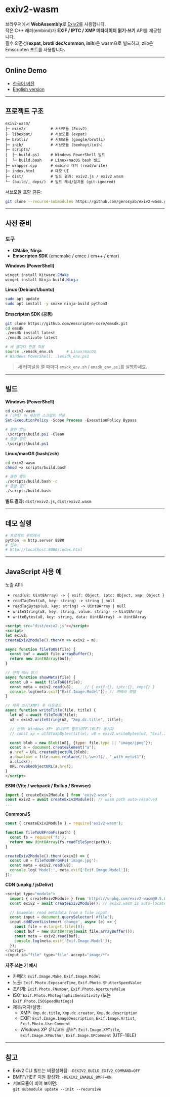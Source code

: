 # exiv2-wasm

브라우저에서 **WebAssembly**로 [Exiv2](https://exiv2.org/)를 사용합니다.  
작은 C++ 래퍼(embind)가 **EXIF / IPTC / XMP 메타데이터 읽기·쓰기** API를 제공합니다.  
필수 의존성(**expat, brotli dec/common, inih**)은 wasm으로 빌드하고, zlib은 Emscripten 포트를 사용합니다.

---

## Online Demo
- [한국어 버전](https://daissue.app/exif-editor)
- [English version](https://daissue.app/en/exif-editor)

---

## 프로젝트 구조

```
exiv2-wasm/
├─ exiv2/           # 서브모듈 (Exiv2)
├─ libexpat/        # 서브모듈 (expat)
├─ brotli/          # 서브모듈 (google/brotli)
├─ inih/            # 서브모듈 (benhoyt/inih)
├─ scripts/
│  ├─ build.ps1     # Windows PowerShell 빌드
│  └─ build.bash    # Linux/macOS bash 빌드
├─ wrapper.cpp      # embind 래퍼 (read/write)
├─ index.html       # 데모 UI
├─ dist/            # 빌드 결과: exiv2.js / exiv2.wasm
└─ (build/, deps/)  # 빌드 캐시/설치물 (git-ignored)
```

서브모듈 포함 클론:
```bash
git clone --recurse-submodules https://github.com/gerosyab/exiv2-wasm.git
```

---

## 사전 준비

### 도구
- **CMake**, **Ninja**
- **Emscripten SDK** (emcmake / emcc / em++ / emar)

**Windows (PowerShell)**
```powershell
winget install Kitware.CMake
winget install Ninja-build.Ninja
```

**Linux (Debian/Ubuntu)**
```bash
sudo apt update
sudo apt install -y cmake ninja-build python3
```

**Emscripten SDK (공통)**
```bash
git clone https://github.com/emscripten-core/emsdk.git
cd emsdk
./emsdk install latest
./emsdk activate latest

# 새 셸마다 환경 적용
source ./emsdk_env.sh      # Linux/macOS
# Windows PowerShell: .\emsdk_env.ps1
```
> 새 터미널을 열 때마다 `emsdk_env.sh` / `emsdk_env.ps1`를 실행하세요.

---

## 빌드

**Windows (PowerShell)**
```powershell
cd exiv2-wasm
# (선택) 이 세션만 스크립트 허용
Set-ExecutionPolicy -Scope Process -ExecutionPolicy Bypass

# 클린 빌드
.\scripts\build.ps1 -Clean
# 증분 빌드
.\scripts\build.ps1
```

**Linux/macOS (bash/zsh)**
```bash
cd exiv2-wasm
chmod +x scripts/build.bash

# 클린 빌드
./scripts/build.bash -c
# 증분 빌드
./scripts/build.bash
```

**빌드 결과:** `dist/exiv2.js`, `dist/exiv2.wasm`

---

## 데모 실행

```bash
# 프로젝트 루트에서
python -m http.server 8080
# 접속:
# http://localhost:8080/index.html
```

---

## JavaScript 사용 예

노출 API:

- `read(u8: Uint8Array) -> { exif: Object, iptc: Object, xmp: Object }`
- `readTagText(u8, key: string) -> string | null`
- `readTagBytes(u8, key: string) -> Uint8Array | null`
- `writeString(u8, key: string, value: string) -> Uint8Array`
- `writeBytes(u8, key: string, data: Uint8Array) -> Uint8Array`

```html
<script src="dist/exiv2.js"></script>
<script>
let exiv2;
createExiv2Module().then(m => exiv2 = m);

async function fileToU8(file) {
  const buf = await file.arrayBuffer();
  return new Uint8Array(buf);
}

// 전체 메타 읽기
async function showMeta(file) {
  const u8 = await fileToU8(file);
  const meta = exiv2.read(u8);     // { exif:{}, iptc:{}, xmp:{} }
  console.log(meta.exif["Exif.Image.Model"]); // 카메라 모델
}

// 제목 쓰기(XMP) 후 다운로드
async function writeTitle(file, title) {
  let u8 = await fileToU8(file);
  u8 = exiv2.writeString(u8, "Xmp.dc.title", title);

  // 선택: Windows XP* 유니코드 필드(UTF-16LE) 동기화
  // const xp = utf8ToXpBytes(title); u8 = exiv2.writeBytes(u8, "Exif.Image.XPTitle", xp);

  const blob = new Blob([u8], {type: file.type || "image/jpeg"});
  const a = document.createElement("a");
  a.href = URL.createObjectURL(blob);
  a.download = file.name.replace(/(\.\w+)?$/, "_with_meta$1");
  a.click();
  URL.revokeObjectURL(a.href);
}
</script>
```
**ESM (Vite / webpack / Rollup / Browser)**
```js
import { createExiv2Module } from 'exiv2-wasm';
const exiv2 = await createExiv2Module(); // wasm path auto-resolved
...
```

**CommonJS**
```js
const { createExiv2Module } = require('exiv2-wasm');

function fileToU8FromFs(path) {
  const fs = require('fs');
  return new Uint8Array(fs.readFileSync(path));
}

createExiv2Module().then((exiv2) => {
  const u8 = fileToU8FromFs('image.jpg');
  const meta = exiv2.read(u8);
  console.log('Model:', meta.exif['Exif.Image.Model']);
});
```

**CDN (unpkg / jsDelivr)**
```js
<script type="module">
  import { createExiv2Module } from 'https://unpkg.com/exiv2-wasm@0.5.0/dist/index.js';
  const exiv2 = await createExiv2Module(); // exiv2.wasm is auto-located by the wrapper

  // Example: read metadata from a file input
  const input = document.querySelector('#file');
  input.addEventListener('change', async (e) => {
    const file = e.target.files[0];
    const buf = new Uint8Array(await file.arrayBuffer());
    const meta = exiv2.read(buf);
    console.log(meta.exif['Exif.Image.Model']);
  });
</script>
<input id="file" type="file" accept="image/*">
```

**자주 쓰는 키 예시**
- 카메라: `Exif.Image.Make`, `Exif.Image.Model`
- 노출: `Exif.Photo.ExposureTime`, `Exif.Photo.ShutterSpeedValue`
- 조리개: `Exif.Photo.FNumber`, `Exif.Photo.ApertureValue`
- ISO: `Exif.Photo.PhotographicSensitivity` (또는 `Exif.Photo.ISOSpeedRatings`)
- 제목/저자/설명:  
  - XMP: `Xmp.dc.title`, `Xmp.dc.creator`, `Xmp.dc.description`  
  - EXIF: `Exif.Image.ImageDescription`, `Exif.Image.Artist`, `Exif.Photo.UserComment`  
  - **Windows XP* 유니코드 필드**: `Exif.Image.XPTitle`, `Exif.Image.XPAuthor`, `Exif.Image.XPComment` (UTF-16LE)

---

## 참고
- Exiv2 CLI 빌드는 비활성화됨: `-DEXIV2_BUILD_EXIV2_COMMAND=OFF`
- BMFF/HEIF 지원 활성화: `-DEXIV2_ENABLE_BMFF=ON`
- 서브모듈이 비어 보이면:  
  `git submodule update --init --recursive`

